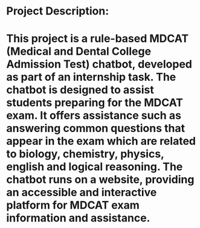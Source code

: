 # Project Description:

# This project is a rule-based MDCAT (Medical and Dental College Admission Test) chatbot, developed as part of an internship task. The chatbot is designed to assist students preparing for the MDCAT exam. It offers assistance such as answering common questions that appear in the exam which are related to biology, chemistry, physics, english and logical reasoning. The chatbot runs on a website, providing an accessible and interactive platform for MDCAT exam information and assistance.